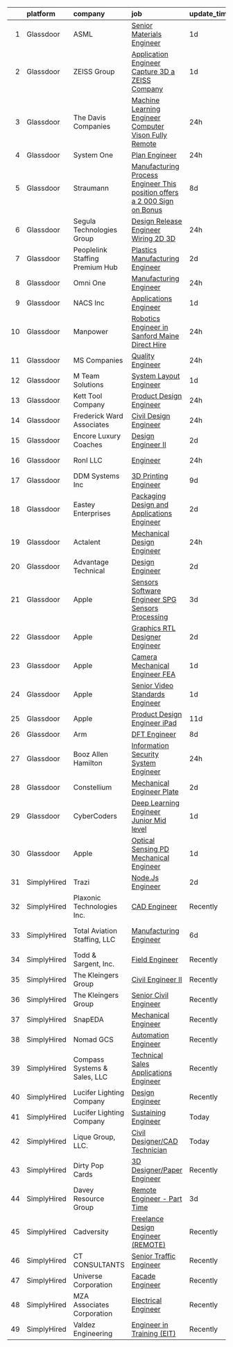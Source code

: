 

|    | platform    | company                         | job                                                                                                                                                                                                                                                                                                                                                                                                                                                                                                                                                                                                                                                                                                                                                                                                                                                                                                                                                                                                                                                                                                                                                                                                                                                                                                                                                                                                  | update_time   | location                      |
|---:|:------------|:--------------------------------|:-----------------------------------------------------------------------------------------------------------------------------------------------------------------------------------------------------------------------------------------------------------------------------------------------------------------------------------------------------------------------------------------------------------------------------------------------------------------------------------------------------------------------------------------------------------------------------------------------------------------------------------------------------------------------------------------------------------------------------------------------------------------------------------------------------------------------------------------------------------------------------------------------------------------------------------------------------------------------------------------------------------------------------------------------------------------------------------------------------------------------------------------------------------------------------------------------------------------------------------------------------------------------------------------------------------------------------------------------------------------------------------------------------|:--------------|:------------------------------|
|  1 | Glassdoor   | ASML                            | [Senior Materials Engineer](https://www.glassdoor.com/partner/jobListing.htm?pos=104&ao=1110586&s=58&guid=000001838d4b0ce98df0e9f1e15f4419&src=GD_JOB_AD&t=SR&vt=w&cs=1_703d1fbb&cb=1664522849969&jobListingId=1008169221412&cpc=EE88C8A3E1CFDFA5&jrtk=3-0-1ge6km391jrrg801-1ge6km39lh4em800-b23ab388da464669--6NYlbfkN0A_DDXJpBmDjNhNk0SonxKsswszHAivHatKsF66mYTBciCWwIObBEHLri0ZjyN9jZcNlJTWhI56ioZzke-M6ankEi55kGwN-Hvx1_XhTywX4wRqFaXcky-85YFk1tBqYXSWnnKYL9wmHXTjLfweuE7NfItf2TVdbWGu8SBOdcoOvshQqh474IWS6KMXGEq0_afV5pQbH1916YE7adwVtkYkf7xnRh0ErJrstL7jKeXelUFECscwZDrtyomFaak-9zOHBFiq19E_FVbSjg6dz5_TelZOUJ670kaaIrFWt8Ti49ErVYz7OELAqb86G7M15W4vI0gKaRy9M_vHzlsHnHdaXjKWHWlDZixW2g6QUaBv1ZK7YHXCXXqG9Gjro94yYOzlC_iGw4hSp7zUinY6VGEz0ILURXmfCoNk4iNHJap9OJvMRfrmRpmNYDD7dx27djWh4BekCw9o0Z6fbquHMmIsCH0IOfN5Jea54PamCxWtuHyt1dN1NFnzL4sCedV0cnEoF2Z2xqjpp4yr_gMBBxv5-Ka2tsTsDRqMZkJgIfXSn0ss2YB72P4RLliO-vTxYMElv_lWTTWp3qTu_P_TjvQgrEMje8T885WnMFa2OB21vD6gmUo-aiS8EPKnvmV-EP1c_fnmpWoepu8v1SlpkMoGH74qqOqqv2o%3D)                                                                                                                                                                                                                                                                                                                                                                        | 1d            | San Diego, CA                 |
|  2 | Glassdoor   | ZEISS Group                     | [Application Engineer  Capture 3D  a ZEISS Company](https://www.glassdoor.com/partner/jobListing.htm?pos=109&ao=1110586&s=58&guid=000001838d4b0ce98df0e9f1e15f4419&src=GD_JOB_AD&t=SR&vt=w&ea=1&cs=1_82b0e2c3&cb=1664522849970&jobListingId=1008168959646&cpc=878687325D2A5CC7&jrtk=3-0-1ge6km391jrrg801-1ge6km39lh4em800-f324079a04101e0f--6NYlbfkN0ABwDUVlT3Pw5qAnq35jQOIcsB_LA26JxM8HdsefTKsTYrVDwiM5TWMOlGhmVVsAqFq6O2qoDahaTQUUry23CMEJkvDFUwFp3I6OZKqvUTIO8ASdqKOwPXaoeMWfG6j0YwA-KyTJn8Py_K_7Wn7XzZ_ZyR0Ab_Kc2-QwAvd78vUpyIGwl7qYqU_23xoJnvJGf9_1ikZZ-Wkj3lvtueDsrX-uycuqXdhesqihODwtH5J1NNoPlqgjM4yWUwH09Buo8A6oahNQ4D7Ot31Zh4_gNp3chmcX-_kWEetOrzPrJDpTyoYUQlxb1iLq_cKv7s5GXPgrXXaUtzJrSaMcX8iwrG01cuuPwc5X0B-jrEnFCNW57wfmNs5f3BzN2zMy0ULg9N2WH6WVD8mjla8nIuqvCTyJXN3mEGdnnIMQ1GPNa9GVDpVC7nFT1c0mB2UgUB0C-51alJLYk9oGYmINAQ_J7dKSLLMdCH4qH7xBekRUOGSHcEodmQy5_-8S0wIoYOnr8Ilybq8jb9JPmgN35lL_0xId3d2ftiNGu0RLWO7Y3ScxVnhZ7tuYvTu)                                                                                                                                                                                                                                                                                                                                                                                                                                                         | 1d            | Santa Ana, CA                 |
|  3 | Glassdoor   | The Davis Companies             | [Machine Learning Engineer   Computer Vison   Fully Remote](https://www.glassdoor.com/partner/jobListing.htm?pos=126&ao=1110586&s=58&guid=000001838d4b0ce98df0e9f1e15f4419&src=GD_JOB_AD&t=SR&vt=w&ea=1&cs=1_64162765&cb=1664522849972&jobListingId=1008172680496&cpc=0FE1F5EA2BC84A01&jrtk=3-0-1ge6km391jrrg801-1ge6km39lh4em800-a5eaceeedd7fd128--6NYlbfkN0BRcvveF7UWhwRa-pIH6Y9cCEJrKOIzaA2LVLoaFhHjlBEukzzSsSzPig1vkOEFmlY45OVBfNO8SKdy3a-UrbJn2dIJ0yNQhZWcg6eDkR6CCnftmJdfJ0u5yzDlyP-7Bgxwtlg7tYj5rA3dnAuU5QKsnFC6QapBnkP5qrlZjR04FmjeWKQ0ZzJmiyUgT6g9E4Rg8sXOre07mv-d31j_ombtHq9hKopeSJHwN6b5nnXel-OmYA3yBA0yWeNEFpnWPsrAVUmyn27zYjbWWvlGU3cKptJCNDsD_6gaZd17JtiMjIgNgVHoX36RnZJw9znaL2t03GY8FAcnFV-KR3Wm4k-wdqx1t7lkbugELSW2Fg937ngwdzbKa31IYnyx-tqPeAcDDu1RoETBuhj1Y-7dsloz1UsdfX61Za1zA5P0Qn5rB0hcOa0bvgdAdEFNTo5OsdkBj0jTmzoAj3enYdOAAR228r6BYVKZYBBh4cHZzay-rrQmS-KExA2T5hukGI4pu5mo42fx7PJwvuQSdUh8olbf0GHq1dw7k339LWRtmgBazbJDgG_tCbWCU56g3G3TUyT9cAgVrQ3jA4WJkpingypWv1Asj4nYID2ZZ0t6wvGWSW34i-HZlkasV7UHB7jMQXe-0EzkUh5lfP7wffZ-t3IIUznAuPPoDh30XmGqJLGWuk3JDQzShHtLQ6vnVcjzJUJ4IWJhKTRF9RcDzoBkNDb6pCC8vMfgYA3s3bmOfyDw9aE12cV8P2XhOuW5x7dMCK2-lCnePPQ-Eg%3D%3D)                                                                                                                                                                                                                     | 24h           | Minneapolis, MN               |
|  4 | Glassdoor   | System One                      | [Plan Engineer](https://www.glassdoor.com/partner/jobListing.htm?pos=113&ao=1110586&s=58&guid=000001838d4b0ce98df0e9f1e15f4419&src=GD_JOB_AD&t=SR&vt=w&cs=1_3667dec6&cb=1664522849970&jobListingId=1008172331138&cpc=9C938E8DE9AD6C02&jrtk=3-0-1ge6km391jrrg801-1ge6km39lh4em800-a1f28abd97c289bf--6NYlbfkN0AXtvPDqDev6liskt-h_3vAUEMM26GmMOlWYCAn-kvNiZzopGGRoYPEKK3mXgjZYiq0uCnTvUQfJaSCup79Vtq1ib4xvJC4bToOAd4XYJFQBB_rR78FYNMZZ6hE-q3EDufqJX0FdFBACVm1U50C7o0t58Nj5-aXRd_42J13jCoTT038JnmIdOnuSPac09iC-YDrrdP7sDEueMHDREc0Od69NGvrzGPvw3YfSXDIi8bv1wlN1rJfHs1jQpJ8pmJYIUhFO5m416ZE73ajGF2TAfHpZzFuClusKdUM-puQJMhgxu8m1usPp63J1oaZ9UdNmlCC0xnp7ZA8sqpH838hCkb2N18xESrjZ9FnqYeQDQQjr5ACjjWKOzg3H7wmUjN2-2GGToCsT8TMefvQAZjVOFYaujf2sfwhhpWB-Nsffd9VNWXM0mMdQZv-Chpk5JRysJhSvNbNu9hI7mhuYE3BHnrNCJsLCnO6UZiDlSb8mkTZ52P8NEQx2-6dmywytemWGrTt31WprWFGOAbz1uIhMtnyP5TvjLfrcWCT3ci1bnIUqjNLBRVAoBY1ZsyaZP3Pm8wa1GqDd9W64A%3D%3D)                                                                                                                                                                                                                                                                                                                                                                                                                                                                      | 24h           | Parrish, AL                   |
|  5 | Glassdoor   | Straumann                       | [Manufacturing Process Engineer   This position offers a  2 000 Sign on Bonus  ](https://www.glassdoor.com/partner/jobListing.htm?pos=101&ao=1110586&s=58&guid=000001838d4b0ce98df0e9f1e15f4419&src=GD_JOB_AD&t=SR&vt=w&cs=1_08a07445&cb=1664522849968&jobListingId=1008153822511&cpc=66508034EDD7BE3F&jrtk=3-0-1ge6km391jrrg801-1ge6km39lh4em800-baec2104e798ddc9--6NYlbfkN0CfNfsLy8L5I7YhfmA_Jlt7-uM1-m0Rz1DL_tP2puS5lqxGdMGd4aGpRH0DW8gUgjMWIa9thnH9jdHdVqE_R5JN5BbyYyKZ2BA5iRAG4dJm1p4SwXY8GmClWZUJ2mBv9-KrScP2fuiu23Hg3pGTywYCvHJvO-DneSyMXyoEfNktoG5Wo9hwLL92aCPkL7VxhWWpbh5anPCMxzPbcmzSoXuk3o3ZoNizFLB9aZ-7UB6gitQQrG2Weh_XjiePWle4wOiWZsPZsRHdET7OV2OS9a1ujMEBam-7R78xPhaMDo5yNVVuWycHapKzshYvAI0Nqo9-bdEA7MSFEIvbd_3jtZVX1bulqbih5Dt7GgqJTC6vl4L5Q4-CjGtPn66Ar-WiydshLk0JPouUObrpWCNoyEG1GmYoS69tUx3-kFaMxbxDIefsQeci6DKb0czhDedUgbfGce5CFRURxfvE6k-o-a99dVFhBQYMOk9RVQNlwJgEUZ3NpvysoL8O6Nf72lyPzKqIOuVAG9oU0zwCtJDdXJrkM0-Y8tU7pI6I6PPbDis4M3-He9RG9X-V)                                                                                                                                                                                                                                                                                                                                                                                                                                 | 8d            | Andover, MA                   |
|  6 | Glassdoor   | Segula Technologies Group       | [Design Release Engineer   Wiring 2D   3D](https://www.glassdoor.com/partner/jobListing.htm?pos=110&ao=1110586&s=58&guid=000001838d4b0ce98df0e9f1e15f4419&src=GD_JOB_AD&t=SR&vt=w&ea=1&cs=1_35101e04&cb=1664522849970&jobListingId=1008170914642&cpc=4050D81B60456B41&jrtk=3-0-1ge6km391jrrg801-1ge6km39lh4em800-ed44c82e1463e642--6NYlbfkN0BzyIYrTMR_AjNKh_kvAG8N613gtHPANQ3sdLTkrtBd-8karw_UYrYBQ0FQtDD5mcsiGmrQPpNhwwWH2PN5tLUfk-AR5jdqd2uDvgG7hE7eTQfaE6Fm6AaZ5MIam9n802sbJiETwZ9WIuAEZhz8_fxTsx0bae_7zfA9tDpneOarFu3PE35975TzSUhxH9Ko2r__sULdwoQjNF6JuEU-qWeXSISDNI90dGl2LFe_TGPgvw9RCeVarC54AqSUoRyA9D4rhsgYAY6V-YzfdZCW0XozcN8rDETjKf-KZXWiiilP0VJatMP5JH7PjVjNJk3q69z26HeOoascUSjoHKcVGmZxolra8oGmz6bSZ7M3BGq2Lk_faserEz8Rt6RwjSlG4iMfH3BQwwVep2P83a9oQBvfq5CDiK_SCAGnm-8wUzjjL-Nt0rCb5IG3p1AZtSyMKZjWocHofRZQFbqS1N4xvNZgSKkxUOzAtUKude5cbu_Yc6aQrjnjVtJ517Jd9zcIlgCqmhgivZpOFaCJKU2gsP81)                                                                                                                                                                                                                                                                                                                                                                                                                                                                                                  | 24h           | Auburn Hills, MI              |
|  7 | Glassdoor   | Peoplelink Staffing Premium Hub | [Plastics Manufacturing Engineer](https://www.glassdoor.com/partner/jobListing.htm?pos=125&ao=1110586&s=58&guid=000001838d4b0ce98df0e9f1e15f4419&src=GD_JOB_AD&t=SR&vt=w&ea=1&cs=1_91aecb31&cb=1664522849972&jobListingId=1008165324330&cpc=5C70DC7FEE0D01B1&jrtk=3-0-1ge6km391jrrg801-1ge6km39lh4em800-1fa0867d251561cd--6NYlbfkN0BSe69wgYCeLspGlprkpExA3d-PHbvDq_ykTYLvDcTecJkrLJNhDDo6lN3Vji1nMWtCC5fNhKTQo7acp_6eou9o_zxEne8QapwBgyZd-fFfADNB6vLyynmaioudKYWINHG99qgVgU0zcHgppqG5Z7yAgTCGfB_s80h7gtj1OkzxUCSc0A3CNjBEdbs_FJIpohBaQxdKx8ClmFd5JiHOSRvTMlxEBD7h9sXg1g-HMECD3dYF3KSXf1s-c53Kkx-8x4am0DtrVygDJOvc7lCYy3x1BqqkxO5Itu8e5goJ9vCy7nJJxNkTiwl26a4mxei5ZsqNRpPO8dQhOcVkv-_Q1zj2mMeOGgj8W99f0PnjOzgE_fWNm4vFyFDMHPB3SeD_ncGyGkCpRlWhWzhl4Y0-fRr8geWYHb5TIYSGg8zlv5m7-9PpB9YEBrddL6Y6ylBNcX4ZSahM7SzUpWLavMXpyc1vlvt3HGe32w7HNbOuqNyxW212jNB02HNlxRwVzJ31nZFpszXmzhXRTOzRucKSW9y1exVAJp207Bg%3D)                                                                                                                                                                                                                                                                                                                                                                                                                                                                                             | 2d            | Georgetown, KY                |
|  8 | Glassdoor   | Omni One                        | [Manufacturing Engineer](https://www.glassdoor.com/partner/jobListing.htm?pos=128&ao=1110586&s=58&guid=000001838d4b0ce98df0e9f1e15f4419&src=GD_JOB_AD&t=SR&vt=w&ea=1&cs=1_223a11ab&cb=1664522849972&jobListingId=1008171466267&cpc=0FE1F5EA2BC84A01&jrtk=3-0-1ge6km391jrrg801-1ge6km39lh4em800-bd21c74b1a3c4d9d--6NYlbfkN0Azo1CWk0BJHBYKwDF16A-QuR7v96dvUDGOKreoIyWdQXiautLXYnvZle8mluOewqDeV6M5d_c0JSrm9q7rzk-PRD-mXCHt5ujAf6q1P4mCdlY-0-PvNdMR3Stdr8F1Ndl8_AkraJpm88lEQzp0zHRmNnlO-QVeLRsTqeN8RwYN55bNBnnQUdjYio3LcpDRn1Qtndjip4Z5oX9n-bn-fmmd1iinAIfgm44nHdowDVl5ax7QSf8OwnQMSf2KYsLH0ffFuqPMl3xQve-dh0wQqsNvV7otVFfDkhsVhHl4QtMJ2BX643d-Cw4z_G6vplLgw7SCk_JnJnjmF8ZP7wuwEy3LF5yanc8chNSOWdbhqmTasjM8lN4deRVotIngrgSCgxSuiBW-IML23Nl7zcWG4msOkwr2RKHFEm8FzOl4YQYGSJQn-NHfx_axs-yhHbO3ljA9wS0HiDaXgCp9gvuyUwUpDeN_GuETQngjP6M5L45mkyygcib482oJW77WgNBRMUdD9U-Xw2jeIvSYoX2STPxt)                                                                                                                                                                                                                                                                                                                                                                                                                                                                                                                    | 24h           | Plainfield, IN                |
|  9 | Glassdoor   | NACS  Inc                       | [Applications Engineer](https://www.glassdoor.com/partner/jobListing.htm?pos=108&ao=1110586&s=58&guid=000001838d4b0ce98df0e9f1e15f4419&src=GD_JOB_AD&t=SR&vt=w&ea=1&cs=1_d28d253c&cb=1664522849970&jobListingId=1008167977257&cpc=72B33A28935558B9&jrtk=3-0-1ge6km391jrrg801-1ge6km39lh4em800-6409fc653c33e076--6NYlbfkN0Bo_CM2a8GgFIiw_-9fb5ug3xmG_MFCzpxBl7ntROtVZUFbZz-LXqZjcD2IwCScvp8ocU_o8tABsmkCnO29Ktf2DkeVHKloJIECbw0G4vtp_smgu-SgJL6IH4foUCAVnarQAPL1rEbvPHzDIPwrUips6ZTvaTzwrf-m1twxceKvBWYhXG4QxWfGYuq1DrUobtmwNRaDuuUGqBSQa5UO9iG_XQoh6B1IanAAyxhkICatC_EdXoyHIUnnEceaT3P9k77c_QvQY0htvbmMI4zzmcY3C36nL3DcmKdfz_HEvLy0EYeYeZMrkGNJ5wooWpgDqE7YBX-G__ryptJwrxn3_XpEZJBDvyQV2oPWfl8m5GCsAHB4BWA-oSOdvjM1Z0z7mvFsm9JkNknC0QZwZliK3IRHJvHrvaBzKkv0CXOxAHdSpzZeTGHIMv6Xil22tzddihJ9nGHtpRrv5iH6PlFxZgN-OefyrvzevgZkrX8oqnufmn-G9bYE63QkC1NIOpKNU-ldZFshRFz5zjFOR04y6tls)                                                                                                                                                                                                                                                                                                                                                                                                                                                                                                                     | 1d            | Ham Lake, MN                  |
| 10 | Glassdoor   | Manpower                        | [Robotics Engineer in Sanford  Maine   Direct Hire](https://www.glassdoor.com/partner/jobListing.htm?pos=116&ao=1110586&s=58&guid=000001838d4b0ce98df0e9f1e15f4419&src=GD_JOB_AD&t=SR&vt=w&ea=1&cs=1_83e4666d&cb=1664522849971&jobListingId=1008171125765&cpc=214153447B1391FC&jrtk=3-0-1ge6km391jrrg801-1ge6km39lh4em800-cd0b1d84100dc770--6NYlbfkN0AA2Y4OilEJ8fV2_CmNSOV9lZxPrargWNnsCwYXP5YtRbYyGvzDUgDsnHlE0EvJ5XT0If8gO3xDTxJJ1ox0Lae7T8RJ5LinaBLECnc9dhjY_8yMvDgyaH8HrXpRUUv2rhlmIcSkP7NsQyssBtP0GSiBxNLpmuJzzVNO8FPHTRu0Cb2C5doarQxgCkEwVztKhxquisS1BlPXGJVLG4svnVN_zaQuOhe5USiFu0gx1ZfFW4FyJ-WmvLLjmzinu3LmObilcy4CJI8AWSgZqNdGODFPOblVdCSmKO4a0XTg3SuBk02ri17P8_jQ3TeKyWJv7PIumRUk9m0xsZQ3syYrCC8lRAW7wKiQ-r76_4lnGrbWHltX0DrlTZBQdu_y0K5vHhhcC8Cp7WhJ5zrYFjj29kVSnpFr5EeqguV1JehpAwFJ77cMwnvGtd4Uoy_UdHjcvBT6dXp4A9zjHYnh9BZgzLxRNGWlFsiPsnGcIVyMZKX-LWdlddWKAqh_URlcFEQO8lg8f8LbzabHLPRNsQhOwosJrwZ_lbeGiVJfEHYPD6clLnGXXD7eP4Ed839Hbc49vK8yqX-NVyLn9g%3D%3D)                                                                                                                                                                                                                                                                                                                                                                                                                             | 24h           | Sanford, ME                   |
| 11 | Glassdoor   | MS Companies                    | [Quality Engineer](https://www.glassdoor.com/partner/jobListing.htm?pos=121&ao=1110586&s=58&guid=000001838d4b0ce98df0e9f1e15f4419&src=GD_JOB_AD&t=SR&vt=w&cs=1_4ab6c073&cb=1664522849971&jobListingId=1008170919590&cpc=AF770993EC679D41&jrtk=3-0-1ge6km391jrrg801-1ge6km39lh4em800-1aad1a4885dcbeba--6NYlbfkN0CHRJdIZ4BVMB46Il__atvtPVHzVRY1iBIMLOAFKnfHwlvPFa5BHrP_BE3eRPN996G7r4mgPV9Sl4W9rt-kgk0IKLOZ4EQPxzJWAtMGyYkn7ZE4_clRghADr96Nk3LTM-oCu4HliH_nLx3jTBEz3i0pWFC5NkylXO7zzcUNPQ8B9bXlmFi3zJvaIyIwgr2vFbk7fDN2SCThSOp0c7d-y7KwM9tNRD0U6rWgH61eVD0xCXqkncXYsvnDL8X5sDeEjG5aY6Hbt19uLoaYTjc23LrHMW4tZ_8ri__RQMgcz-ultPXCd7kkvwSVHVxxMyQP6NusNyI8suPgucDHygRHa0dT30ot7yFzSB6PbcgUms_gFtBCcscSB43dpR0chXNo36JtZbOwTZURobTNmqH9xcOc46xv5y1e5qjVShywL-12Er3kfyf_A-38ossHu6c-JWaSDDftPIdeGe-7ATmm48O7xNMFJf9DEGIZZtrmZKrTWZZHizg68tdywJpPEMVp0rnokIuqoOpyNduXGtV5V7wF_IikT5pjuL05NQMKSETkXg%3D%3D)                                                                                                                                                                                                                                                                                                                                                                                                                                                                                                   | 24h           | Fort Payne, AL                |
| 12 | Glassdoor   | M Team Solutions                | [System Layout Engineer](https://www.glassdoor.com/partner/jobListing.htm?pos=105&ao=1110586&s=58&guid=000001838d4b0ce98df0e9f1e15f4419&src=GD_JOB_AD&t=SR&vt=w&ea=1&cs=1_be15c87e&cb=1664522849969&jobListingId=1008168426142&cpc=8A54A1F981347279&jrtk=3-0-1ge6km391jrrg801-1ge6km39lh4em800-0d4fa903c9c07d4c--6NYlbfkN0Bzkuy17zoNwKMVjyusHhR7JNYo3SmelKzW8jp1Pa4Tk86Voyh0nfPYF5aRTtBI65P41OOochTyGK6DyQTQcaET3WqN4Kc_s6zBnRkEQBej0y-l2XTXRg2RK_hXifz6zl5Up5p0YGJbRb1JSvPtR3UknNa6-Jf1N4eyWA86eLZMTnPihiMCIKSUg90Me1dPM6vXGuF5xgj3OPOrPW1D5xhZQoPWJuWqDoYim0Mo4bJg7p_zO4en-5_6JonHhFCs_oLSBygbf_rtGVJewyGypq6o1d-kbHCQ5m9HSGeXzxWaz_qYaCp_9BG5hl9TITtX7y77n4ngSPEGBccN1VVdeVTDFkqJ40PwTWihG6r-4cDByQ6ziANd6YNhTiwTsc0m0LbAlaMVbOJ86NhrlShR-I7nmEjtgk1C7Pt9paGCK-qISiluuJVGZLhK3yk4T3GW-pPZ1-FsYKHsHrhDiFxlr-Zucs-Z_bEJzg62TU6jP41SHG9m_3M6YIee3KKtGQ6RX_huBxkvDdRN_lMo_oq68Xd4)                                                                                                                                                                                                                                                                                                                                                                                                                                                                                                                    | 1d            | Auburn Hills, MI              |
| 13 | Glassdoor   | Kett Tool Company               | [Product Design Engineer](https://www.glassdoor.com/partner/jobListing.htm?pos=120&ao=1110586&s=58&guid=000001838d4b0ce98df0e9f1e15f4419&src=GD_JOB_AD&t=SR&vt=w&ea=1&cs=1_1372a198&cb=1664522849971&jobListingId=1008172331398&cpc=F4EED0218A761C36&jrtk=3-0-1ge6km391jrrg801-1ge6km39lh4em800-07b9642df90b2024--6NYlbfkN0AEMU-F0Aum3g6d0N2SoJ6zwQ9AIVM9lqaKYB0i0XRoJcP1dsKj8tAYjOUQ9dAr357QxehbJJwG-05hFD5NUlDzOTDr7ALAimno4Nh9JhK9osEztOJf6GyDzsI5NT7blDWH_pl64Z6LmykTiXIir-TtULN-A_3h0Zl_a4Ez6z4jubXFvcF5q2oaopcdAX61qHEQe6d1x9pmo1vaCamIaBYOkoq-UDMAEwvMkRYEnWK9iSQdIkbr8I4RGiHb9xX6pxz9qT67z2LLjpkXhTSCaDSab6Z1Wcj9TWKlHZKzSuZWpLyQQ8q3XJLeoIszZA3BGCHBiDrszUj_laEW4TeXyuvdV0t4kkY6mShXBP6jVE10M20etSZRX7JQTKtHp33ama7vfoVMXCpRfxa2oLNvhOr8RV9XqJqRGCehl8ZnSO_4xJj9iLNEvTOIEs_Bme3xAHoS4h10_7IGn1OMgn6cGveUQi9PDQjwhJgbOYQ-1AU3IJBjQtK3YESoSVzpB2ae7m88FhojmRXj58Kb68TENzD1uBBOmdPThnHWwBLGTTg3cw%3D%3D)                                                                                                                                                                                                                                                                                                                                                                                                                                                                                       | 24h           | Cincinnati, OH                |
| 14 | Glassdoor   | Frederick Ward Associates       | [Civil Design Engineer](https://www.glassdoor.com/partner/jobListing.htm?pos=106&ao=1110586&s=58&guid=000001838d4b0ce98df0e9f1e15f4419&src=GD_JOB_AD&t=SR&vt=w&ea=1&cs=1_01978a97&cb=1664522849969&jobListingId=1008171144086&cpc=1586DB30CD7C55E1&jrtk=3-0-1ge6km391jrrg801-1ge6km39lh4em800-eb9d9990b3afef43--6NYlbfkN0ACu_hgM4mYOpGjE6TXudS1eLEYdlotK5aSiNrSIRlNjmyrdjjyo9_Id3fwBu_rQ6MnTffH9ShLQ-nnfqzaTngxaZEJsc5r8_eN2syTH1CuQMFkCh4eJuwWCXSEs9uHe2Az9f_AWGjvz603GNoCB78Q8RJJJ2169RTRGSJos4hjq4NXVdkRpWxEziFtQIb5xgc46ZbLiVoGcWUT33iZZ3JIpLY48Cl1yP7YZI01GaSz3wcn5lQf5aaQLk6faEB5Qvm4A-faNqQrvcQM7hQpK6lma0GrOPE3hKCN3NvxDNchVF7iPSQm8G-fQnk6FHxIXiMZT4xWRucdloCeSAZFqZt4x140oyW7IkN8XyYUsfq2AlnH-kUbjEPwYUnPgd9fyU2xGGxyY_TvkuQTfwM5Yp37u9RS5Rp3X1tJEYan88rYLWaM4gSLyVG3L9JsQ7yuGA0xne0yvBVK_8KanqciBDpweABg5-9ysuQ88_Z3FZWiSkxZQSqT67R53mgLBd8VfqHJA_-oy0cMKA%3D%3D)                                                                                                                                                                                                                                                                                                                                                                                                                                                                                                                         | 24h           | Elkton, MD                    |
| 15 | Glassdoor   | Encore Luxury Coaches           | [Design Engineer II](https://www.glassdoor.com/partner/jobListing.htm?pos=114&ao=1110586&s=58&guid=000001838d4b0ce98df0e9f1e15f4419&src=GD_JOB_AD&t=SR&vt=w&ea=1&cs=1_801be0fa&cb=1664522849970&jobListingId=1008165453780&cpc=C63BD00756FD6F58&jrtk=3-0-1ge6km391jrrg801-1ge6km39lh4em800-a968c5f22ca759c3--6NYlbfkN0BzyIYrTMR_AjNKh_kvAG8N613gtHPANQ3sdLTkrtBd-2J63-4kKu3uqR3F6-yHDNCXhA5SnpKPk5N2il0JFvArLHdYimV_eTO3MYesF4bCEbL1s9PEuZZJHnw-iIZG3MV0IiiIszVd46Uf-aW2mo-3SThgJl6iwQfCwh1f7fgdHZddp_wcx0O5KQmj4pnQfAFacWUI9dqgDZpqdjiI9DqvDMWp4zHY5hmC0XVwCDCTPVh09u8tqGFPkvsGb376A3kNpYPDXeH1WGCQteZUM_oGY6JObc-ynpmB9665GwrQScPneU3zE5ITnD3xKYReM7wgs1LpzBlGb5gvqHGs7B1YTZp1sHfBWy3fZz1l4CGTbeWcTyeyfOx9iygOcT1ihf34CPL5H9rjg-lf6w_DD7IRxmAv-gg-lDqXec5bFYLEh9vZCAMbHqijbYJIpfqIa2qgpLmr17ye3YQQiqpdjIzCQSSN37y4_Olb-Qa_TDrwXkWELfdcaGzDfbtyQq-pb5Y%3D)                                                                                                                                                                                                                                                                                                                                                                                                                                                                                                                                          | 2d            | Cornelius, NC                 |
| 16 | Glassdoor   | RonI LLC                        | [Engineer](https://www.glassdoor.com/partner/jobListing.htm?pos=112&ao=1110586&s=58&guid=000001838d4b0ce98df0e9f1e15f4419&src=GD_JOB_AD&t=SR&vt=w&ea=1&cs=1_3b1a94f8&cb=1664522849970&jobListingId=1008170812410&cpc=FF950A86FEA5DF54&jrtk=3-0-1ge6km391jrrg801-1ge6km39lh4em800-81326f4cb25da020--6NYlbfkN0Dx3r3E47sSe5bB3PIy1uzBZvlB7xy2NhfhZMlxQTsxrAQD8T1sSXSYuYo00m7t8AoRU8q8QspyZUzxY4EA64TpIdqXvNEfDEan4FdymW80EiT5pzfxtpx_nM7TaTAQkmQv8wudFDtzBSVVWQjirIk_wh4T0cRhsGW0cqCQp5qv0UYa9nun3Ow6lylkA4FpArkHiVHVOQVSs9_8ETFAq_vVxKuodOhU7vY3G8HvN3kOAEpLPpPSSNxlN3GHjnhir63dUPunFdpv5imxBJz0h1QpLMTHmziB3uXrluiiW3EoaD4hhDQses8Z3x266WXcnOwcAeLNelTCO8rf9BZtOaVsJAqMPPvu2kaQPqa3RiZv9Jjw5I-ccqM-_jHsYZis3K5MyB6nk4JzAMmhKGM2GXAYWbdTZMePA9RqJelc3xhiGqkQAXcrEHvB7bX0je6vyv-yoAxgisP1HofmDYxKERSyTrqqsKbpDpPlh9XhJ2H8G0Hqc6QJteY6Krms6-57nF4TBcRJrydH6leoGNsFKoPX)                                                                                                                                                                                                                                                                                                                                                                                                                                                                                                                                  | 24h           | Charlotte, NC                 |
| 17 | Glassdoor   | DDM Systems  Inc                | [3D Printing Engineer](https://www.glassdoor.com/partner/jobListing.htm?pos=103&ao=1110586&s=58&guid=000001838d4b0ce98df0e9f1e15f4419&src=GD_JOB_AD&t=SR&vt=w&ea=1&cs=1_fb6e35d8&cb=1664522849969&jobListingId=1008151577729&cpc=FFA730268E216A27&jrtk=3-0-1ge6km391jrrg801-1ge6km39lh4em800-6b87284d93a1f994--6NYlbfkN0Dcdjv7QqVaeFcp_CTvchrVfTQZ-TNfDYx95fzesnmmjiXVniYVVfjee2BsJSikVBzA4s4hvz-NKCe0cif1D4HS6NM6YcQYXhRaowMATOgAHTwfmLz-hnpuGLVXIbtInlttP2PwW3ZKvJ-_0ddCX1TqChjLh5hWm0R1OsJtDgatszG_v39rTGCCV_IFf1d3AQ966ADXRLIbN4NkbE6up0OOlrFH46cB4lAVGQr-Hb_-89Oe3QUK3HEfgRe4mRwOyZ5pQtso-EIqDMD_ptGuJBgamyYGL7zGXtBqHlhv1c41iJAZnNI1jap-i9OxHp_vtBYT_7vunvP92iM_S7GqNCkqcLXq1cWEQLzZwkmWQnd-iDCkrc9DXeAxczHV_0FvhsnWyuQcmpWBdOdsrZqW6F24i2UOGWlY79Kqq2XQ6fCApZL8RjRUGfzd7AwCFcnZ3wHCqQP77trul8LmRxVOAgvyITW-1qW_5_XRXxSr_LB6jOzR1vWYM4FJjTWCExUy-k9KcRiMkTJSMg%3D%3D)                                                                                                                                                                                                                                                                                                                                                                                                                                                                                                                          | 9d            | Atlanta, GA                   |
| 18 | Glassdoor   | Eastey Enterprises              | [Packaging Design and Applications Engineer](https://www.glassdoor.com/partner/jobListing.htm?pos=107&ao=1110586&s=58&guid=000001838d4b0ce98df0e9f1e15f4419&src=GD_JOB_AD&t=SR&vt=w&ea=1&cs=1_b74dc8e8&cb=1664522849970&jobListingId=1008165728556&cpc=7BA5D3642D0850DF&jrtk=3-0-1ge6km391jrrg801-1ge6km39lh4em800-8aa9f050eaab4310--6NYlbfkN0Ak5FFMTqWVW5ktOyqsdbnNq941VUfozN65_nSDipicdIJ6yWqLNFH5Hn-Zs6oaZGi8O4DKnYKvoQ06vZo_v8Fb_zavk1JG_VDFVum66DXgI-anPM5GIbY11Bs5_4F3clv9HEB_g65BX2cPRj-XqJcxz297QLS180q3YfXBXD9qJP3PTKDTHbWUbULum-tw4En4J1_REnrI542MFGyLAuAXyP5UVs0bspyEsYgOFuMH4bg1mUSfZSt5uiNaUg9TSDvZaHKlYBoLZYNEE5mbeEYvHGIrEN6lma3qAwTIuZHC-CqMX1y6pjYSvZOlbVZD6Rs2YLE8sgr_XgCpi70MO7Ve8q-BL_aCA_VQhrt8ynWLh4hjE90KEvH0tCzqmVBH5rVshwv4iYO5wsDUnFSi8jseNdjPZb54S4thdXq811vmvPVs3veYbT0dkxNsUUAtCpatTGzml9C27eZsVv0XBhlquJzWTG1diSHCDE43MKG89QId7ynFi6cowtG25EzLXemPB_gKuJ22x_e7KvYo77fx)                                                                                                                                                                                                                                                                                                                                                                                                                                                                                                | 2d            | Brooklyn Park, MN             |
| 19 | Glassdoor   | Actalent                        | [Mechanical Design Engineer](https://www.glassdoor.com/partner/jobListing.htm?pos=130&ao=1110586&s=58&guid=000001838d4b0ce98df0e9f1e15f4419&src=GD_JOB_AD&t=SR&vt=w&ea=1&cs=1_09d89db6&cb=1664522849972&jobListingId=1008170406878&cpc=451933188B21919D&jrtk=3-0-1ge6km391jrrg801-1ge6km39lh4em800-dc17b7770872990a--6NYlbfkN0ChYVx_I3yfZ_JDY3EFoivtqvi_stwnZ_kRt8Dowt_l_d1ydueao4NE-oUleRJ4yhjfJQSbKMB4y87NOptShOJKnfoFvFL822SmKNNjIyk6geCaW16Q8n1SO21OmewF3An18UXebbMURYzpuR2PEBriZexSEPbg4pPbuFaNCxcBAmh-s46A367QQI35Yor4NylBZmjM1xKdqZOpl15MU3sR29OyWnOp8WHTIrRFK_xm8gJjiBnPt5cw1KR34KXFPu5oeFXP3tmp71wB0YVsSmqlolWZNHXheK20JODaDq7BBke2K7pl2-PlA82LaDK6kdbEqyivZluxmQ0AGImOtz05BeQHvMm3hVpmM5I4yPS9m8i1o3RPNoV_JGoUNfKWF6xOT2GLEq68KM9MX2pSJ_r6c60qEjI5eLtk5BG-xQrbf4RBl5VDeGWmZG5z_OTuA6MmTJ5P1uri4Ayl8oJMnguFO9YOA2Qbicy9tmev0yQuZvXp4oikNBZ_2dRLLvvNECV0YcryZBz9N0WnYnJfFfV6YeWlKlbVZDdZHXjKMNAM2569zyCk9-emzaCy19dSBCnJoiVxo-9Xba3LADe62FkY4VTossJytL7Aq7FVMwVMBqI6EYS5yPTHeBLdq9QMteBKhwBWSdC0rTgeVoS_mUaYQPTLU6AZcWk0EJ8tbOhBOcLy1x6uvRvhhv6S8TJIQxlW9udr9HCyX97veHrKMfHpbsEyyw7iagvvk14eG5O2lTI8Y8sx-o3xwaHb-Ljv56iQ8UBuHq68aSIWwUnRngEv3lbeHCS2eXNiu6szm1HegsZl7H3zJYfH1gCs_IIEUccBqtMHi5mbtxyvnrvAoUA-rOsQr1JQN48LwUwyLAeUN5PeIH-tszC2kxLB-1wluyU3VrtbstmXG3vea5bwqupz3cpyR9jVmTBvR5DbBy3l-Uh1Ad6Ue1ZI0RHzuTCXAL4Qn7Up9qIBNxpP6Nfk-NK9qA5w5QkL4kg%3D)                                  | 24h           | Wilton, CT                    |
| 20 | Glassdoor   | Advantage Technical             | [Design Engineer](https://www.glassdoor.com/partner/jobListing.htm?pos=127&ao=1110586&s=58&guid=000001838d4b0ce98df0e9f1e15f4419&src=GD_JOB_AD&t=SR&vt=w&cs=1_ce6a0057&cb=1664522849972&jobListingId=1008165520434&cpc=56C4EA4A1A191A49&jrtk=3-0-1ge6km391jrrg801-1ge6km39lh4em800-08386020cf55484a--6NYlbfkN0CQRQ3eiV4YWjrRS1ho7HVQ9JO8v6Fb3eU0yDOJbdOiEguntuRlpE4-_N6DYLNj-Grz-It3hOnS7lg1h1_8CEPOlV16Z6FNWGt6OiyHHkA-KAtUyyWQgspSixDO7zr8_v98eujbu4MLMmZSugJmZoCxbsYFpKSQKvbjZFCULFj6hJ01MPXQGtWrixLjAONG_WYx85K1JfR_Xa7eRRLIWAVu-yjOnJU15nmrSxMIL8k_0Dp1l2BmPRvbCvG7Syt9tgKKgat96cEZCvB4VS7AKeRJpJ8zNpgeqwRNwCthITePBB-2Il8OoQp_0jgYjP2sf9hZ3SI8um7XrnsfsgJoW8Xq_4wCvPKSXNqjPghOWRLtt4FdoxuARma4qEccBxjQE9focQo82Lb0rDXlG0NTlBQ5jnRKJSXBb3y1yMzxOHlLd1qymIwsAW_pZ1JBq08hzRwCTS1w6G4Z2yybmBw30ftdwTaWern4cfaoB36toSdHtlEZL4IkBA7FalGfmJgAHakcYO8ibto56OolU3fV45qZJlHTyb4Ta9faiQgIg1zoA33mrt3L9fdWE1Ymeot8qberzKi_GOCxcdXyCB7Iyxmo)                                                                                                                                                                                                                                                                                                                                                                                                                                                                | 2d            | Raymond, OH                   |
| 21 | Glassdoor   | Apple                           | [Sensors Software Engineer   SPG Sensors Processing](https://www.glassdoor.com/partner/jobListing.htm?pos=124&ao=1110586&s=58&guid=000001838d4b0ce98df0e9f1e15f4419&src=GD_JOB_AD&t=SR&vt=w&cs=1_79544005&cb=1664522849972&jobListingId=1008162438598&cpc=2CAED5C921A5F994&jrtk=3-0-1ge6km391jrrg801-1ge6km39lh4em800-886af67da2361b53--6NYlbfkN0BvKrLyj5gPmtZO9T8euul8TCxuuKNOtzRJOomxnwSEodTz2Bc-sPZlC5mDe-NOaJjI073rW7fLrZfmg0MTXYmctYJEzn_IxJm6jkE7PQyKks2Adnv4hugsi91O9Uvgnj_EB2X3NZTrgRoCSWvz_T2WuKsL-cEd75-Px72YWkYQ-8Xm_x5ZO0JndAYpopf31iCFsik3DzNYZbLEa_zPSanDE0pTP1A21uMIhwFc5chsjfy6Y9LVPQLYnH6FAVa4hiOEtkCC8yVK2EwVBqUCVAKRaypf14-mwthGqZsjohB92N-UmJQgqE6Rb7H2AD8Pr6G4zPssLa1jnPcarfjrUDL8N9XzKKXRj3aad066oMuTLnS4N5fMCb33OOvosttCJCGbKmyTbctUDWttdZNpNJVxbSUV5EuHR7o1tcw-HryeOXik7m08yV0n3yOhL8Z3Ys2RJNtVR6rZafxqS6ykTWtCkc48zZvCXCh9gIw0Ayyr7mvvjsUJ7Va_1In4JJdoQTqYebMiMZql4yc4EzORnxhQoqE4DdQrzrnCm7MoW8dJprtWUleQGZS5CZrlg7H0wsf8VcJDM0mmN6-5ArZW49uEFXvL34gcAIYetABs3cqGYfmLJONmLhlTfsa3Y3ywYc2i3xWgkeznk7RO7N81j2VHwh6F57kiMyDHjbPlTR6pOoxaNy-rGJS9y-EtppYgGu5tyIxFQvgooawIQekKeNNDI-ItX4i8QWspEv4XpEL6ieGZeE3gjOH80uVE7aJ8JiRu0FEj7QFZ195Wozlv_Ih0MYCMNDAEFciP3FZ0oSmCyG9bd-4ZW_ha4Rbdx-qo7W5PtZ96t-W0tnn8vhsIWbYKay0Accv2F9gficprZZRFnwauwyQ6FrWBoFUFS3R_BD2JA7l4LiCy_nGF0So5SRCA8flcVgFhv-SjG43leORh0mwh-FPZ3lDLvo9AJZhz2hMdWSknHgSBUc875kViJ4e6_ViMck03PyWYOQdylrK3mA%3D%3D) | 3d            | San Diego, CA                 |
| 22 | Glassdoor   | Apple                           | [Graphics RTL Designer Engineer](https://www.glassdoor.com/partner/jobListing.htm?pos=118&ao=1110586&s=58&guid=000001838d4b0ce98df0e9f1e15f4419&src=GD_JOB_AD&t=SR&vt=w&cs=1_3c5eaf13&cb=1664522849971&jobListingId=1008164708836&cpc=C4A69CCDBB3B9599&jrtk=3-0-1ge6km391jrrg801-1ge6km39lh4em800-4dd8b73bedd00909--6NYlbfkN0BvKrLyj5gPmtZO9T8euul8TCxuuKNOtzRJOomxnwSEodTz2Bc-sPZl6wy0zhW4OOkGjLWA2ZaO6fowFHOXRT-e0ttVVvfH5hr6o4BAf2l-V8YNTQ3dmo-OEVNP8aKIQyXuy_KXP_s2gfGkQuESET7IEmOkvmNM8QDA5EiXd3v3FfwL9B6FeNe69QbKWLTWTDJlJ2x45e8DoAuncZ75JxER8mLL18KLk63mWLHgYfcaZUegZ3ygSZz-U2f7co7b8b6Wy9tRL4jmcRTcDiJoFvWVXOn_9mgSAYmFlYkjLx4DhuXV9tW-wnCoXydDYkEf-O_M5yeKZ1T5KB1hF7lzvsrLiqj482TpATLncxdVn4n4OrAaW3uFu7uedaZAg_cortdxDa_o9iOQ3kK0GFSB9Dv58oTHDuauNOGTKGPLdLEVZyC8CyF9A9Emv__Bl1ReX2TqM4iRWJJicM52-qXQuOmV2jkkJlCudJJtaAitvQtXoXxP9N7gg0OBjxhOKQE1aN6l-A8lCUyh-e2JuLkemmJP8yzMVMxIr83ZSogplY9A6jVTPCNQZhRmSmnsmAA38VE231hIXg6ziVbvCxkWdQdw0dj6Oz9n9OBeympuoF5K3R7Q1-VxDBXvYX94HPdKnK4MkX4dqiOAuFev6r1ftyD6YKBBYAey9g07EI6wQICJKb1rEIiN4m0cLdvmOA-bYZ84tMVGDrgG7xCi2rVwN2OwjYK9e_Xt0-zB1zEHsb-r_0ZHpAGheaS9YVxVvwIYcdl2agRRM7MxXVPVAdP2jrTv7iqJmzGPbG1Xq2t9zFByhj_9LZRuho2_ocaMFCd9vPeZKfMW3J8htaHTaPfSwfiZgNi9PTdyBwbmbWE-iYuhtau6OI549slwB1nef1n5yQVWmXNhVb-9aoq6Axh4aHlSv6CVqFVCl854C_AkU-XRVt4JPMP0qSfqVwMs-6ET1wI0IDQrj7hvy0bvNNZ50Gl-)                                                 | 2d            | Orlando, FL                   |
| 23 | Glassdoor   | Apple                           | [Camera Mechanical Engineer   FEA](https://www.glassdoor.com/partner/jobListing.htm?pos=117&ao=1110586&s=58&guid=000001838d4b0ce98df0e9f1e15f4419&src=GD_JOB_AD&t=SR&vt=w&cs=1_d333285f&cb=1664522849970&jobListingId=1008167611536&cpc=334ABAF5D42DC775&jrtk=3-0-1ge6km391jrrg801-1ge6km39lh4em800-d509a1e6fd28e0c5--6NYlbfkN0BvKrLyj5gPmtZO9T8euul8TCxuuKNOtzRJOomxnwSEodTz2Bc-sPZl8WPllYOnI2hwz_pjcV_bX0evO4QUCaiIBIKqotwuisxBPW0d4UxDn_SlwwjqkdJV6kn6rIcCEuOmBDoTfimdJLV90QbQS22cRfZSi2qfnVPIT2HtvuhkNV-iWe4lAyKqw5zH8JqApCzLWBIGQRv0h2dBuRmIJ47qpe0CO6Z8gyN3FuNUaunk-I3NUiABHMTUWdJQ-ozEDWRSZ3pxHTQB4QrOx9xrtuvF9rS-ZGTCtc5tC8lkckMUUItKJWRyZ1iEjvRrtVejfThuhhG8-Qg57wvSadytje_kTj7o76Pk8n8CuFQ1thacff178P_QmA19T68umkNfZ9dMZwXpEVdaw3YXVaVmimU6YOsAcodEXjKreHuq3h8GKCNy9LfByE4xDq6O_--N2wsLjLBoADaMW6ptquUTQFb__VCGr6dZzde_BC2abHKX4V7ldT4pdp7rvhCz4RQYTNh78isl1ewUymm5LuLyB02PkITtvF1f6-Bz3cKNtj_07m57ysrL2i9D7a1I842nsDDurfYrYghlbwZx0eyBOi7UYO11dmGA5wH28ap1CMK3d4tsNLkBg1Z0mPI_0LWJTYFjGL7TnxXib5Q3sb3_cAnjZdoIOZw2cPREYAFhAyltEvr5-Tka3FJB5Awq1RqmXDXGvQxnf-CfTYrdXGGnYvrxccwE0SCyL1dxa5uN3oXnI3_i-ClZNbY7kxfFJp9AHAzarcwJ1ca9g9AP26BIX-QBSh6ITgNTT4L30ve5GO2O2P5haHbhEMe4DhOSMH781mhWgVjIUDSyY6nm-sB3qwmBDN4midPXrccGFl6LuLPFz_wTnotFiAygHgTzEIQ9LCTEa46YgwfcQXGYFTZ7z8QM7K10gT1BDnKqwu_5QRaNGddzNlnpp2l-apvTLJXwQJgJykwpmQamhX1kU_kPLAJD)                                               | 1d            | San Diego, CA                 |
| 24 | Glassdoor   | Apple                           | [Senior Video Standards Engineer](https://www.glassdoor.com/partner/jobListing.htm?pos=119&ao=1110586&s=58&guid=000001838d4b0ce98df0e9f1e15f4419&src=GD_JOB_AD&t=SR&vt=w&cs=1_d7164e45&cb=1664522849971&jobListingId=1008167611547&cpc=6FC5BA77C9A4CD78&jrtk=3-0-1ge6km391jrrg801-1ge6km39lh4em800-f37662d45174c518--6NYlbfkN0BvKrLyj5gPmtZO9T8euul8TCxuuKNOtzRJOomxnwSEodTz2Bc-sPZlC5mDe-NOaJhoaOsY8XK0FUXOCZYwfr5lupiQIwb-xy01SBiLBuoyfAOfK9wBwbdPK1YqhVdEndJxqxnpjlAhzkvceVhvtTR5vFdnaz8A9kCFg4HCsiklw1L3xzGMv-yrotr2jCFVPPrRKdppQ3pPGpLTFea1QHMwgY9Is8qaKo0i6jz83FyWt53SvCMx0EKkXSqX1qtT3eu3AvBdfav1M0JhB0iGB9ytiYiLytL8jKmlBNFjL4AvRwRoA-cOQZiAalP1hB25ULHGUHQDMnnvJQmEAonAr7O5oR3O7EjOF8h__TfzJ-NHo0TyY3VBW552piis7PmgdiuPilVgrmhzJBjlhkSSso_qIXpMn71g683VYT6twwWGlrazva12Yta67nu61GlvkyLeDARtAK0Zkof_oAzq0xLpxNlfy2KmsVZ7yozSuK9fnFt2FAH1OfWiGzQZvawwVc_c71HT_1xspsfJjSVb7r9fsj-jXIeKpGSD7qYedLI5C4CyVVegmArusrocZA1HUjOtIRrC1plp-rdYOnx04j96CtH-TYyjJO1Eyn8QdsGL0mFeRyiL4TgJEjhxDa0qBqsWf9IEg_lRZl1MPesnASHXU_Vszk_JgnOoG9ka84gDl-LXxYiI9-4R_grLxo26U3NnkCWc9h8MTx6DfhTaA5WTBcOs9fHWuRgZmoK38yF2imDglS_pZ8tphfhHzAA5rmfAc5Ayp8C6i0_twBZMEDCrRYN5T627uOGDKyp3FB2x61kqUl9ysu1CkGKTUIPhFfyDbWypkaFEOEfDjc8D1SznrEK5BCP7xbTFnJLl4NaYRXc39uFqIkCHmt3cVli654zaBNFP0DH9f-KpLKBnGXQHFEIRgEHqvIvxIEHrrVGS4OnIaKRYskQF-VzLaTYZKLcgTUzJCtOBimkidQJRH6Dh)                                                | 1d            | San Diego, CA                 |
| 25 | Glassdoor   | Apple                           | [Product Design Engineer   iPad](https://www.glassdoor.com/partner/jobListing.htm?pos=115&ao=1110586&s=58&guid=000001838d4b0ce98df0e9f1e15f4419&src=GD_JOB_AD&t=SR&vt=w&cs=1_5212ef52&cb=1664522849970&jobListingId=1008146967190&cpc=F41FEAB56D215062&jrtk=3-0-1ge6km391jrrg801-1ge6km39lh4em800-eb278fbeb0ebdf6c--6NYlbfkN0BvKrLyj5gPmtZO9T8euul8TCxuuKNOtzRJOomxnwSEodTz2Bc-sPZlSXfvz6ygy0tFtM5fMTlF6TeHk8nt3jwHAzNgg-OtR5U4HS2sGB7XpQn2Y2IE0uW0QXcGMd-jIWjsoJyMG802V1ubIRYT5mVHkABHjNyF424CfnCWYyD9TkNKY8cUG0rzIU-aOJCvuX84LUhY_QsJ7tQhzmB237WqzbITigoJnRCUJzXQxNd1pLlLXBmmQfoN4d4IkniL0H78iwmAMGEXXAQaiA3xSi43f82LJ6JgUL_nqetTK8UGc2oGuXLzQlwHVO6L9OZgzqTgicQOAXnLKNz_5pNRVlaOj1Rv9r1cgzFs-v0vRzkkGF0FEcdbVgUV_fLNq-JUhJZ2Blx4s4VHb-4DDPBb0zrcT92MF1lYyadmZBU40QHpB8yjdSM_jufIWB5jtSIS1pXctq6x0nahQwzaPEUHOE5BHfrPZ_VbSm-TxtHh2jTpO84HjphsWP2_azSwyWVWNr8TvdKOSU0bUgXXmz-WfIQ6yF4hFVLYxTkk4WBhJcEyDThCQREHd5gwXU9P_HSMuZjSxwrXMpIYQVNgbaCnUjOaP1GfwhkmL65_N-bir20kAATIhCEb54brODBPPK7Ar9StF2qHvm0W_8O3UdCCQbAeNJLy8rT6qqtAc7dFL0rMh3fbiqd-t5z7dMsvQaAPfVIbQIItjHA1QH5sIwfjCd8RukguMjGml_1tsF_5zBSHJTyza9LXh7woo0fE16i9fartrd8gauc74gvW9I3en46DYD1ji_xLfyemzVU3pVNWpkH-vl2cE6fxpNbjREaHM-tvK-zwcNqgQTwT2But40yhDgd5_oED9fsQllsFR-PWSq_GCnlOWBUuj8zsdXc9JsTuHitiXYJqrK2cIYTBxu9C65GvlKdXL5jbbH0dn2S3hZzUXveLovvfvp248gdXOLKOQpoIgrko2A%3D%3D)                                                     | 11d           | Austin, TX                    |
| 26 | Glassdoor   | Arm                             | [DFT Engineer](https://www.glassdoor.com/partner/jobListing.htm?pos=122&ao=1110586&s=58&guid=000001838d4b0ce98df0e9f1e15f4419&src=GD_JOB_AD&t=SR&vt=w&cs=1_8f1c8527&cb=1664522849971&jobListingId=1008153983769&cpc=C4A69CCDBB3B9599&jrtk=3-0-1ge6km391jrrg801-1ge6km39lh4em800-d1e985c256f9414f--6NYlbfkN0AkHdPqMLf5H8yJSrkRRSYP6dJ_qvVPCZ1mXsA0Z9yJoTrvLSmVzGvVtzWzFaQERMVc4xrt0iOpBc_wbxX7k76iz2c-gYH0osCs6RVFgkajz_fwGm33KY7PqhG8pToaxjSsAdurwS-XvNeZr2Z2jTZ9aEayPCrqJQwA4qgu465qMAYjGWtq5uCNOUvKr23cYjXB1NjXR9pPoyylHgYkGCbBjY5KzyZybgrt7uH2VYJ52CsAcOPe5McPMK8H3S98baSmFv31kJxpB_ctYcfrAUsDEY7-CxlTEu611FIk0lpbPeJJ0Au__6EFc8dn9G-ei3LlVytqBYyNGOMwVS7gO3ZqoG0-58cOH7ZDBxzkuJHKtLRhBm4fAqHrudZ_BOwmHcU9K75DIaBLVgWOqRlmb2DZbDACMI82s5eQNrPLg3wZ-j2sCF9CGpU43wY76mUsZq2whz_L2v9H9QZDIuu6ZA99wJARu-UFDK9LiqSoiM1vdUTUyXqZ-pH73ua_bD69CtzO8SfjdiR67BmAvrrB3rGzMYd8RbhiBP51iqW5GUSG68DtaFHoYPDa3TH2Uy045_XHIFUhJ072PIuZVGe-oj_UVMuATCFS1OeH7eG74LdbSg%3D%3D)                                                                                                                                                                                                                                                                                                                                                                                                                                       | 8d            | Austin, TX                    |
| 27 | Glassdoor   | Booz Allen Hamilton             | [Information Security System Engineer](https://www.glassdoor.com/partner/jobListing.htm?pos=123&ao=1110586&s=58&guid=000001838d4b0ce98df0e9f1e15f4419&src=GD_JOB_AD&t=SR&vt=w&cs=1_288df961&cb=1664522849971&jobListingId=1008171599916&cpc=3BA4CE39D5B5DEF5&jrtk=3-0-1ge6km391jrrg801-1ge6km39lh4em800-1d46818ff486ea4f--6NYlbfkN0CaLaeO0W0aSDE10oNno4SsRl14ssiVXEJb5QYZji-zamyK2TbRIQYH7unY2QFCKzkFFNamNaYn3-MOm6Ce6y9A-BICoTA9Jt8qPG8lMFgYUx-tGxWle1kxAG2BPBVrmf_i6-7MlUDCmf1qqS1Uunll4uXV1Qgrdtxe5on1fUN6tbthW5w_kjjdFOsjOYbkSNI5C3oKKEX4fiopj0OcTsxKiHcx_PRhWHTDYS461bzKM8xOaOnfAimlcw5c2XpVLmFvqOw7XfEW58WOjS_GyC8Mv1P3oRTo-S1lKRgJNXh0zX4Q2RJH4fyGRakaAZ-np2mnCYpZtAfrS2Di-xzUPehXCZ_a9K5FHL9VjgI5My6m3tzpt1ZHir22OEJhLUeVirvYXpVNWI2hvDoltEJvYViIubY3qBoFRX6wL8YC7zIWY9eeJZ_HX2x7GYkcX8PtPbHocMhnhEkIBUKDw-s_ph2v-H-_BGNlq2mQ7ejlvY8MW7m0h-CaS5eqrE2J2KmWNo0018BgGxHYnZukc0zEQtZJvctxEJWjBT3amBE7YAH1BuKw11H5ULksMs2BlMFq833FaQe62nNObQ%3D%3D)                                                                                                                                                                                                                                                                                                                                                                                                                                               | 24h           | Huntsville, AL                |
| 28 | Glassdoor   | Constellium                     | [Mechanical Engineer   Plate](https://www.glassdoor.com/partner/jobListing.htm?pos=102&ao=1110586&s=58&guid=000001838d4b0ce98df0e9f1e15f4419&src=GD_JOB_AD&t=SR&vt=w&cs=1_248b0fb3&cb=1664522849969&jobListingId=1008165549169&cpc=0278D257DC18B486&jrtk=3-0-1ge6km391jrrg801-1ge6km39lh4em800-53b08de88617d68f--6NYlbfkN0DIwA41y8Ec7nu42rppOTIW6iLBKCcx85eUn6rZxfu9QcMWz8-koIENbz3mmZNHrb2HXzLnRoRt1-FRveDKT0MbVDgtRwvXwr2nc106wdnR-na83l4Q-3mtEgqw_CJ1QRTuzCFXnQIdvKD69ksWFLMv4zI9SGRw0DkFhYAKcORmcaMgjViDLIHnvuF1O-77t1IVuSJx81n_xQXJv7KxzVrZLI-UmwuU5MtUCsYGgeszlPjY--hUhGDs6Ir_PEZI1VAQB-UbdtCZKCZcbaYnXyI0Fb8PP42zRIPopQX1826HvD_eFHW5opVJqlmuwF6IQLrkrIyW6IFrqIBr1by5GPfD3jVJMKgODigAinMbdk7ZypJnU_uxf0vTeCzeW-eDeZ32e5cQCv9NSWjYeGEiGngs61pSmOsKbTLDIKEO_SMirjTbb2Pbe10mFduiUdRX8q9HMl73sPWYZSp9zlpT-TBLJdEkg-peEIUUoOE-hpRYn1HxJ9AM2sK4Vr8xvvmx-IyCEj_SAy4daKRGEb56uIi4nN4Zj3h4yTumTivrO9wpQJ7QZ5d2nlBZvkI-K7Lx9H3ASTNdx8ZQtoUWgtChei-pZ1WIFNq-AKA3qhi_U6AMNVw5pvnOtq-gOyfYTAbQJWqNw0ImEKlTw8tc9jrov0wHboX3_yvYnFU%3D)                                                                                                                                                                                                                                                                                                                                                                      | 2d            | Ravenswood, WV                |
| 29 | Glassdoor   | CyberCoders                     | [Deep Learning Engineer  Junior   Mid level ](https://www.glassdoor.com/partner/jobListing.htm?pos=129&ao=1110586&s=58&guid=000001838d4b0ce98df0e9f1e15f4419&src=GD_JOB_AD&t=SR&vt=w&ea=1&cs=1_f97b889b&cb=1664522849972&jobListingId=1008168715262&cpc=F41FEAB56D215062&jrtk=3-0-1ge6km391jrrg801-1ge6km39lh4em800-28e5e8e9c0979a2f--6NYlbfkN0CpFJQzrgRR8WqXWK1qKKEqALWJw739KlKqr2H-MSI4eoBlI4EFrmor2FYZMP3muM3RZDYlem4fZWcK16rbMFNx4h1-WUEUjtpILGSjGo_1JqnmkaLQQ-TcC61xJv_W5LTD9mhHpVhHKOYwg7A7x8KycALFYq4rMK6y5THMMwP7GxXBrfH1S91o9zAdNJE9ek-YDbQZ5Ve_ECN5VM6E3BC1C-OvmayGAGiRZ6mdq_HquX9KDdpFdrg9cARAG0Y2xcoEdnswkhDRbUXC9KuQ4jLCTVgomk_jiGH4klNtgRqrxvlZR7Wgpwq4vc98IRM_2H0wBz-Vta3Te-TfAV3ZfpaD0l4_VnQAJVWFhrxYo2j1q9eREVAqbUX0nBQROziA-Ghr7WSxfX83Bk1Ongij1Vt4O4QToNdx9yMALj602yF9NqotL_g83RHBLpYvM_CBPLDZTafc5Sv6OT5sKNxKY0jfo_hoMNeoAD0EhHD9LvgHIATPLOn5N7dqPo2CGIcmiXA_wRl8XiB0cCQ_HOK-VK76-veNzzfS2BM9ro7Ob9o0Qi47FlEW03Bq5552__WfFJ2m8WchZ88x9l5KTdxRQeu1qOwYThdEIO0P6HKOlO1KOL_jxG-d9V6FVwejMCWz9kf0apKaOyjF0NhLrT8i9ZIJXfxLBZhcyqwA0WNVFBsCm3fQ7O7SCEi-iM5Meh1lz12GcEu8Aooe1bu2ekFhDuyR0RF60pDthxHnp4696_BZ_n82W8DzejrHrd-vrD6WGjSoJaseyoDovX1iPq0YuyEZbVb95vBgLizpj793OWBioWWu9Af1MgnYaPRLRQVnAY3tRAJDF2xi8c7Kjzt60_0Ce_Jiy0wdih4sJidcl8xEGZm-j7waLz60ZwF30TS3Ysd2KoYxQUKzgZL5k32yO3MTA2NtazHp2oM10IjbLRzCTRYEsEcO4BkJ495b2N4XelmPgerczzBeJmvxdbDpHDBvziY25bXk4WI%3D)                 | 1d            | San Diego, CA                 |
| 30 | Glassdoor   | Apple                           | [Optical Sensing PD   Mechanical Engineer](https://www.glassdoor.com/partner/jobListing.htm?pos=111&ao=1110586&s=58&guid=000001838d4b0ce98df0e9f1e15f4419&src=GD_JOB_AD&t=SR&vt=w&cs=1_d9f18449&cb=1664522849970&jobListingId=1008167611582&cpc=C4A69CCDBB3B9599&jrtk=3-0-1ge6km391jrrg801-1ge6km39lh4em800-9128ae575ac89e27--6NYlbfkN0BvKrLyj5gPmtZO9T8euul8TCxuuKNOtzRJOomxnwSEodTz2Bc-sPZl8WPllYOnI2hwz_pjcV_bX8zFeqtbEJycb2fQYFtKdTrmGqVqfOMCw05yMjZcBUa7l3GSYB7arE16oUSUyhZ6gCNAE5Smj_qw0NiG6lRqJbgpoP79xP2aKSMr74LYEzfg53vJ888in1_XnQKpixLACY-XXs96dtHMQhb9yVBOLMB7rucAJOvYZRZidCsXSE7SXYm-YmryOuv-jhWIA2ArSd1z_m3Wl8wxL8BS8KS2WWhbvC8K-mdiZc6aTUYkMk5PB4ESDvCt3SRh5M0GY6MbW2YIFWA_5flAVssOwtX0W3zhtru49coJAj1tIaYUH8pP5BaHozcivXKXNF_399dtoex9Jvd3LLVjYMM5dBINWQ242MNQ3OiuVPgSqcEiK6WA2dnkL-SxgQRJRZcUDGQ1BHHK4iTeszaAk_XfkwoAA2QmvR_JNXLun7Vo_Sd1owc7mtYiTPlDhDfIOjqrvGBwAYu31NUbs2zcDp4irlA5qzmzPXRNd_uC6_yl_rND3nMM2MqzDmi7dPL_Widb8WyPgxPGcAlZ6pahoHRubcUq4r-wXLwUSpIatRdjCyNuIdAhodfBh23Tfjm9Q71r5u85ECmKPNrqiyCYjaUNQEiLicJRJpKvpNda8ErI1q6sAdcdTPg45YY553O4gsnpn7XmvanOUpERGWSTagOqKs3oVayXrTlQt9nVqS2ZSnOst4vBU_BjeIW3PBjFcY1c5sq4jdT3iSL9L85-l7_Z24eQ5gi3cE1pI_cg8ZflEdPmWi6SXqwXGPY2SB8P8raRb8D5Wp2XBwhZl4O5IZAQ4QKWg0UKZC2coA7tEmQUW9hVNSc7UEr0GaKJkm6zu7tD57xnYJdtQpMrn1fHnhJUc1Zmm4FHJSD66IXVUmddOstsy7IBsWh_nDyCTqQXK8t81G6AFsaVDQhrgmkpv4vJVkZ3064%3D)                         | 1d            | San Diego, CA                 |
| 31 | SimplyHired | Trazi                           | [Node.Js Engineer](https://www.simplyhired.com/job/lGgg7frRUrzIucqmnWbENnhzZeluKLYZHibDeEky9GUb1l0IxdDjcA?q=3d+engineer)                                                                                                                                                                                                                                                                                                                                                                                                                                                                                                                                                                                                                                                                                                                                                                                                                                                                                                                                                                                                                                                                                                                                                                                                                                                                             | 2d            | Remote                        |
| 32 | SimplyHired | Plaxonic Technologies Inc.      | [CAD Engineer](https://www.simplyhired.com/job/lJydaGONd-W9AxGv9Qv8Q66V7xx7GzAaFwXqFicqmioaiQeQmnSGBA?q=3d+engineer)                                                                                                                                                                                                                                                                                                                                                                                                                                                                                                                                                                                                                                                                                                                                                                                                                                                                                                                                                                                                                                                                                                                                                                                                                                                                                 | Recently      | Remote                        |
| 33 | SimplyHired | Total Aviation Staffing, LLC    | [Manufacturing Engineer](https://www.simplyhired.com/job/pr9VPk7TyzLP8-gJz60Jqa1suV2owcs5DyN3-mXKs9vmXrowhBBf1w?q=3d+engineer)                                                                                                                                                                                                                                                                                                                                                                                                                                                                                                                                                                                                                                                                                                                                                                                                                                                                                                                                                                                                                                                                                                                                                                                                                                                                       | 6d            | San Antonio, TX +17 locations |
| 34 | SimplyHired | Todd & Sargent, Inc.            | [Field Engineer](https://www.simplyhired.com/job/OH_0DcgoaXcglYMEBorv4JBVysztn-6ol-y0Xanlso9znHkp6GopYg?q=3d+engineer)                                                                                                                                                                                                                                                                                                                                                                                                                                                                                                                                                                                                                                                                                                                                                                                                                                                                                                                                                                                                                                                                                                                                                                                                                                                                               | Recently      | Hays, KS                      |
| 35 | SimplyHired | The Kleingers Group             | [Civil Engineer II](https://www.simplyhired.com/job/02Ay6hi2pI98nlgXtgH04NZ-acHoSlDu7OieZsrxxToMtuMKVIRC3g?q=3d+engineer)                                                                                                                                                                                                                                                                                                                                                                                                                                                                                                                                                                                                                                                                                                                                                                                                                                                                                                                                                                                                                                                                                                                                                                                                                                                                            | Recently      | Westerville, OH               |
| 36 | SimplyHired | The Kleingers Group             | [Senior Civil Engineer](https://www.simplyhired.com/job/GjvsJMThmtBsBJpv239TZarlFm2iVN9I5yIAF6ZRK6b_uL-YU1MQ-A?q=3d+engineer)                                                                                                                                                                                                                                                                                                                                                                                                                                                                                                                                                                                                                                                                                                                                                                                                                                                                                                                                                                                                                                                                                                                                                                                                                                                                        | Recently      | West Chester, OH              |
| 37 | SimplyHired | SnapEDA                         | [Mechanical Engineer](https://www.simplyhired.com/job/jzkjftHRov66RsHKwh6ei-9ka5RZ4MyKR0Ia4cUaHdhye8j7CUwrBA?q=3d+engineer)                                                                                                                                                                                                                                                                                                                                                                                                                                                                                                                                                                                                                                                                                                                                                                                                                                                                                                                                                                                                                                                                                                                                                                                                                                                                          | Recently      | Remote                        |
| 38 | SimplyHired | Nomad GCS                       | [Automation Engineer](https://www.simplyhired.com/job/0MSRg4QFJMq72JCHVjyYFT1ge1Zipw_ugn2XrXGdA9oDVV4GrjSopw?q=3d+engineer)                                                                                                                                                                                                                                                                                                                                                                                                                                                                                                                                                                                                                                                                                                                                                                                                                                                                                                                                                                                                                                                                                                                                                                                                                                                                          | Recently      | Columbia Falls, MT            |
| 39 | SimplyHired | Compass Systems & Sales, LLC    | [Technical Sales Applications Engineer](https://www.simplyhired.com/job/4h5rZf1FmTxwkx_tpZclWsC_QTdAtsmfqNu6b9Dbc2r8mpAyeTXkaw?q=3d+engineer)                                                                                                                                                                                                                                                                                                                                                                                                                                                                                                                                                                                                                                                                                                                                                                                                                                                                                                                                                                                                                                                                                                                                                                                                                                                        | Recently      | Youngstown, OH                |
| 40 | SimplyHired | Lucifer Lighting Company        | [Design Engineer](https://www.simplyhired.com/job/F7H8TY9sg86lhR5RMn22S2cfHqUnf7pIL7zmnuhyp8n_WWJNCuRr5A?q=3d+engineer)                                                                                                                                                                                                                                                                                                                                                                                                                                                                                                                                                                                                                                                                                                                                                                                                                                                                                                                                                                                                                                                                                                                                                                                                                                                                              | Recently      | San Antonio, TX               |
| 41 | SimplyHired | Lucifer Lighting Company        | [Sustaining Engineer](https://www.simplyhired.com/job/KDE4nCcuJs5HF6gDEDK0FaxvcAlt-0NN6hxCNNx8BPn0eAiDNAsp1g?q=3d+engineer)                                                                                                                                                                                                                                                                                                                                                                                                                                                                                                                                                                                                                                                                                                                                                                                                                                                                                                                                                                                                                                                                                                                                                                                                                                                                          | Today         | San Antonio, TX               |
| 42 | SimplyHired | Lique Group, LLC.               | [Civil Designer/CAD Technician](https://www.simplyhired.com/job/YD_hbGn1rksQn1miJEsGR7kD0aPfdhIwHALJEu9_ruFDk00mKQ9sdg?q=3d+engineer)                                                                                                                                                                                                                                                                                                                                                                                                                                                                                                                                                                                                                                                                                                                                                                                                                                                                                                                                                                                                                                                                                                                                                                                                                                                                | Today         | San Antonio, TX               |
| 43 | SimplyHired | Dirty Pop Cards                 | [3D Designer/Paper Engineer](https://www.simplyhired.com/job/J3uhFeoM3kKG7356941Nt-I1g1hOAR5IUY5BhQ3mbthtBWFZx4LsgA?q=3d+engineer)                                                                                                                                                                                                                                                                                                                                                                                                                                                                                                                                                                                                                                                                                                                                                                                                                                                                                                                                                                                                                                                                                                                                                                                                                                                                   | Recently      | Remote                        |
| 44 | SimplyHired | Davey Resource Group            | [Remote Engineer - Part Time](https://www.simplyhired.com/job/WGMVGlZhCMG-QrYIXpHeYh91ePYT7wIyjVBbQFPXuPF2J8VIxBXVuQ?q=3d+engineer)                                                                                                                                                                                                                                                                                                                                                                                                                                                                                                                                                                                                                                                                                                                                                                                                                                                                                                                                                                                                                                                                                                                                                                                                                                                                  | 3d            | Pennsylvania                  |
| 45 | SimplyHired | Cadversity                      | [Freelance Design Engineer (REMOTE)](https://www.simplyhired.com/job/l8RoNU-lD_bvsfgSukA89H98yynyu1tj7g4htYueQiKyxGjkOammRQ?q=3d+engineer)                                                                                                                                                                                                                                                                                                                                                                                                                                                                                                                                                                                                                                                                                                                                                                                                                                                                                                                                                                                                                                                                                                                                                                                                                                                           | Recently      | Remote                        |
| 46 | SimplyHired | CT CONSULTANTS                  | [Senior Traffic Engineer](https://www.simplyhired.com/job/1Ajg2uAYzldB4aUY30k8id8XFviEUHVC-l7Uj0axU8thSACcTGu1Mg?q=3d+engineer)                                                                                                                                                                                                                                                                                                                                                                                                                                                                                                                                                                                                                                                                                                                                                                                                                                                                                                                                                                                                                                                                                                                                                                                                                                                                      | Recently      | Mentor, OH                    |
| 47 | SimplyHired | Universe Corporation            | [Facade Engineer](https://www.simplyhired.com/job/ClzruATpfdVctiJFWEkn1hUPOWVQN4XFlKY5kus2nR4jESyxSd70LQ?q=3d+engineer)                                                                                                                                                                                                                                                                                                                                                                                                                                                                                                                                                                                                                                                                                                                                                                                                                                                                                                                                                                                                                                                                                                                                                                                                                                                                              | Recently      | Bridgeton, MO                 |
| 48 | SimplyHired | MZA Associates Corporation      | [Electrical Engineer](https://www.simplyhired.com/job/YQv5_GYQN5kmgHWJ9gRIjcntsakWXjON4esg5SjITmKBg4uD8klezg?q=3d+engineer)                                                                                                                                                                                                                                                                                                                                                                                                                                                                                                                                                                                                                                                                                                                                                                                                                                                                                                                                                                                                                                                                                                                                                                                                                                                                          | Recently      | Albuquerque, NM               |
| 49 | SimplyHired | Valdez Engineering              | [Engineer in Training (EIT)](https://www.simplyhired.com/job/DQ7zqkwmlTZ-MbXGInQ-WDuZySfhhy1GQoTFLhPyuSHYpAOh55rVqA?q=3d+engineer)                                                                                                                                                                                                                                                                                                                                                                                                                                                                                                                                                                                                                                                                                                                                                                                                                                                                                                                                                                                                                                                                                                                                                                                                                                                                   | Recently      | San Antonio, TX               |